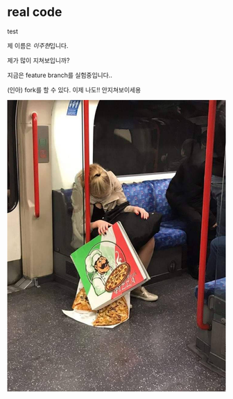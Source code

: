 # real code

test

제 이름은 *이주현*입니다.

제가 많이 지쳐보입니까?

지금은 feature branch를 실험중입니다..

(인아) fork를 할 수 있다. 이제 나도!! 안지쳐보이세용 

![](IMG_3906.jpeg)
